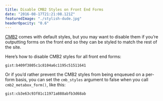```yaml
---
title: Disable CMB2 Styles on Front End Forms
date: "2016-08-17T21:21:08.121Z"
featuredImage: "./stylish-dude.jpg"
headerOpacity: "0.6"
---
```


[CMB2](https://github.com/WebDevStudios/CMB2) comes with default styles, but you may want to disable them if you’re outputting forms on the front end so they can be styled to match the rest of the site.

Here’s how to disable CMB2 styles for all front end forms:

`gist:b409f3805c1c8104a6c1195c51511641`

Or if you’d rather prevent the CMB2 styles from being enqueued on a per-form basis, you can set the `cmb_styles` argument to false when you call `cmb2_metabox_form()`, like this:

`gist:cb3e63c93f81c11971a888abfb3d68ab`
